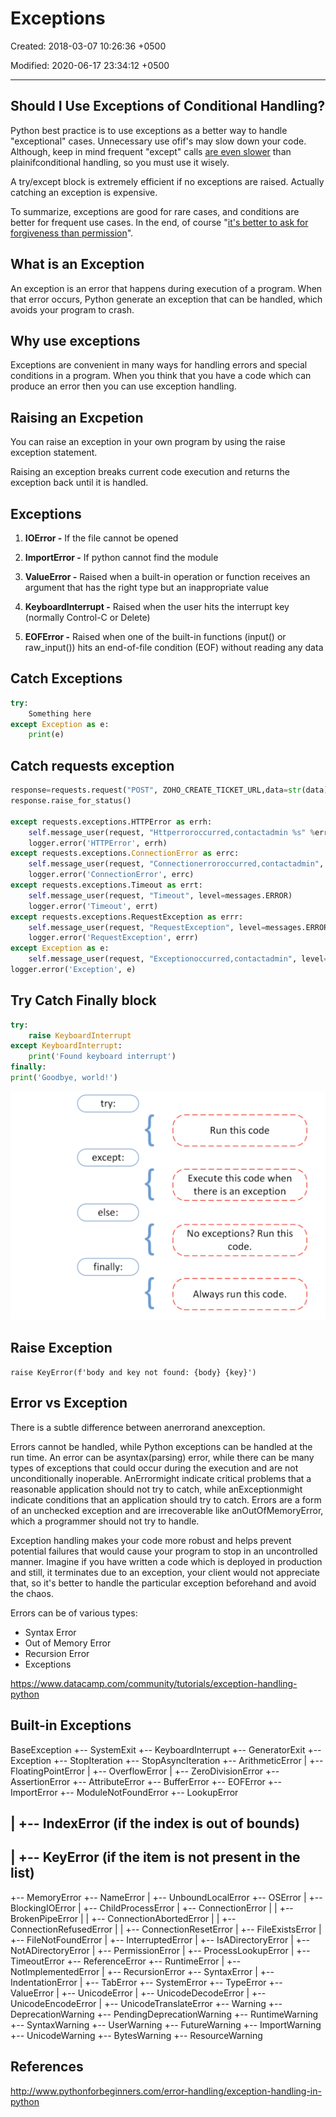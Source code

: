 # Exceptions

Created: 2018-03-07 10:26:36 +0500

Modified: 2020-06-17 23:34:12 +0500

---

## Should I Use Exceptions of Conditional Handling?

Python best practice is to use exceptions as a better way to handle "exceptional" cases. Unnecessary use ofif's may slow down your code. Although, keep in mind frequent "except" calls [are even slower](http://stackoverflow.com/questions/2522005/cost-of-exception-handlers-in-python) than plainifconditional handling, so you must use it wisely.

A try/except block is extremely efficient if no exceptions are raised. Actually catching an exception is expensive.

To summarize, exceptions are good for rare cases, and conditions are better for frequent use cases. In the end, of course "[it's better to ask for forgiveness than permission](https://en.wikiquote.org/wiki/Grace_Hopper)".

## What is an Exception

An exception is an error that happens during execution of a program. When that
error occurs, Python generate an exception that can be handled, which avoids your program to crash.

## Why use exceptions

Exceptions are convenient in many ways for handling errors and special conditions
in a program. When you think that you have a code which can produce an error then
you can use exception handling.

## Raising an Excpetion

You can raise an exception in your own program by using the raise exception
statement.

Raising an exception breaks current code execution and returns the exception
back until it is handled.

## Exceptions

1. **IOError -** If the file cannot be opened

2. **ImportError -** If python cannot find the module

3. **ValueError -** Raised when a built-in operation or function receives an argument that has the right type but an inappropriate value

4. **KeyboardInterrupt -** Raised when the user hits the interrupt key (normally Control-C or Delete)

5. **EOFError -** Raised when one of the built-in functions (input() or raw_input()) hits an
    end-of-file condition (EOF) without reading any data

## Catch Exceptions

```python
try:
    Something here
except Exception as e:
    print(e)
```

## Catch requests exception

```python
response=requests.request("POST", ZOHO_CREATE_TICKET_URL,data=str(data), headers=headers)
response.raise_for_status()

except requests.exceptions.HTTPError as errh:
    self.message_user(request, "Httperroroccurred,contactadmin %s" %errh, level=messages.ERROR)
    logger.error('HTTPError', errh)
except requests.exceptions.ConnectionError as errc:
    self.message_user(request, "Connectionerroroccurred,contactadmin", level=messages.ERROR)
    logger.error('ConnectionError', errc)
except requests.exceptions.Timeout as errt:
    self.message_user(request, "Timeout", level=messages.ERROR)
    logger.error('Timeout', errt)
except requests.exceptions.RequestException as errr:
    self.message_user(request, "RequestException", level=messages.ERROR)
    logger.error('RequestException', errr)
except Exception as e:
    self.message_user(request, "Exceptionoccurred,contactadmin", level=messages.ERROR)
logger.error('Exception', e)
```

## Try Catch Finally block

```python
try:
    raise KeyboardInterrupt
except KeyboardInterrupt:
    print('Found keyboard interrupt')
finally:
print('Goodbye, world!')
```

![image](media/Exceptions-image1.png)

## Raise Exception

`raise KeyError(f'body and key not found: {body} {key}')`

## Error vs Exception

There is a subtle difference between anerrorand anexception.

Errors cannot be handled, while Python exceptions can be handled at the run time. An error can be asyntax(parsing) error, while there can be many types of exceptions that could occur during the execution and are not unconditionally inoperable. AnErrormight indicate critical problems that a reasonable application should not try to catch, while anExceptionmight indicate conditions that an application should try to catch. Errors are a form of an unchecked exception and are irrecoverable like anOutOfMemoryError, which a programmer should not try to handle.

Exception handling makes your code more robust and helps prevent potential failures that would cause your program to stop in an uncontrolled manner. Imagine if you have written a code which is deployed in production and still, it terminates due to an exception, your client would not appreciate that, so it's better to handle the particular exception beforehand and avoid the chaos.

Errors can be of various types:

- Syntax Error
- Out of Memory Error
- Recursion Error
- Exceptions

<https://www.datacamp.com/community/tutorials/exception-handling-python>

## Built-in Exceptions

BaseException
+-- SystemExit
+-- KeyboardInterrupt
+-- GeneratorExit
+-- Exception
+-- StopIteration
+-- StopAsyncIteration
+-- ArithmeticError
| +-- FloatingPointError
| +-- OverflowError
| +-- ZeroDivisionError
+-- AssertionError
+-- AttributeError
+-- BufferError
+-- EOFError
+-- ImportError
+-- ModuleNotFoundError
+-- LookupError

## | +-- IndexError (if the index is out of bounds)

## | +-- KeyError (if the item is not present in the list)

+-- MemoryError
+-- NameError
| +-- UnboundLocalError
+-- OSError
| +-- BlockingIOError
| +-- ChildProcessError
| +-- ConnectionError
| | +-- BrokenPipeError
| | +-- ConnectionAbortedError
| | +-- ConnectionRefusedError
| | +-- ConnectionResetError
| +-- FileExistsError
| +-- FileNotFoundError
| +-- InterruptedError
| +-- IsADirectoryError
| +-- NotADirectoryError
| +-- PermissionError
| +-- ProcessLookupError
| +-- TimeoutError
+-- ReferenceError
+-- RuntimeError
| +-- NotImplementedError
| +-- RecursionError
+-- SyntaxError
| +-- IndentationError
| +-- TabError
+-- SystemError
+-- TypeError
+-- ValueError
| +-- UnicodeError
| +-- UnicodeDecodeError
| +-- UnicodeEncodeError
| +-- UnicodeTranslateError
+-- Warning
+-- DeprecationWarning
+-- PendingDeprecationWarning
+-- RuntimeWarning
+-- SyntaxWarning
+-- UserWarning
+-- FutureWarning
+-- ImportWarning
+-- UnicodeWarning
+-- BytesWarning
+-- ResourceWarning

## References

<http://www.pythonforbeginners.com/error-handling/exception-handling-in-python>
